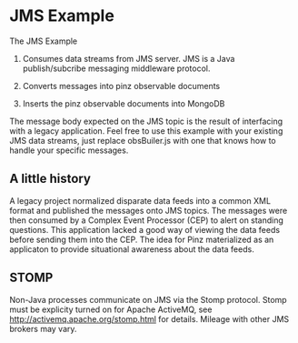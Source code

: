 JMS Example
====

The JMS Example 

1. Consumes data streams from JMS server. JMS is a Java publish/subcribe messaging middleware protocol.

2. Converts messages into pinz observable documents

3. Inserts the pinz observable documents into MongoDB

The message body expected on the JMS topic is the result of interfacing with a legacy application.
Feel free to use this example with your existing JMS data streams, just replace obsBuiler.js with one that knows how to handle your specific messages.

A little history
----------------
A legacy project normalized disparate data feeds into a common XML format and published the messages onto JMS topics.
The messages were then consumed by a Complex Event Processor (CEP) to alert on standing questions.
This application lacked a good way of viewing the data feeds before sending them into the CEP.
The idea for Pinz materialized as an applicaton to provide situational awareness about the data feeds.

STOMP
----------------
Non-Java processes communicate on JMS via the Stomp protocol. Stomp must be explicity turned on for Apache ActiveMQ, see http://activemq.apache.org/stomp.html for details. Mileage with other JMS brokers may vary.


